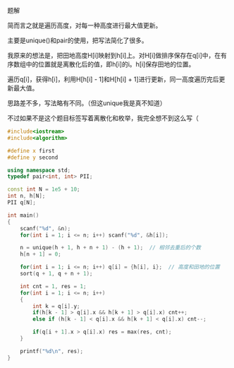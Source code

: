 题解

简而言之就是遍历高度，对每一种高度进行最大值更新。

主要是unique()和pair的使用，把写法简化了很多。


我原来的想法是，把田地高度H[i]映射到h[i]上。对H[i]做排序保存在q[i]中，在有序数组中的位置就是离散化后的值，即h[i]的i。h[i]保存田地的位置。

遍历q[i]，获得h[i]，利用H[h[i] - 1]和H[h[i] + 1]进行更新，同一高度遍历完后更新最大值。

思路差不多，写法略有不同。（但这unique我是真不知道）

不过如果不是这个题目标签写着离散化和枚举，我完全想不到这么写（


```cpp
#include<iostream>
#include<algorithm>

#define x first
#define y second

using namespace std;
typedef pair<int, int> PII;

const int N = 1e5 + 10;
int n, h[N];
PII q[N];

int main()
{
    scanf("%d", &n);
    for(int i = 1; i <= n; i++) scanf("%d", &h[i]);

    n = unique(h + 1, h + n + 1) - (h + 1);  // 相邻去重后的个数
    h[n + 1] = 0;

    for(int i = 1; i <= n; i++) q[i] = {h[i], i};  // 高度和田地的位置
    sort(q + 1, q + n + 1);

    int cnt = 1, res = 1;
    for(int i = 1; i <= n; i++)
    {
        int k = q[i].y;
        if(h[k - 1] > q[i].x && h[k + 1] > q[i].x) cnt++;
        else if (h[k - 1] < q[i].x && h[k + 1] < q[i].x) cnt--;

        if(q[i + 1].x > q[i].x) res = max(res, cnt);
    }

    printf("%d\n", res);
}
```
